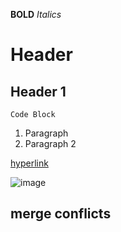 **BOLD**
*Italics*
# Header
## Header 1

```Code Block```

1. Paragraph
2. Paragraph 2

[hyperlink](http://www.google.com)

![image](http://www.cnn.com)

## merge conflicts
